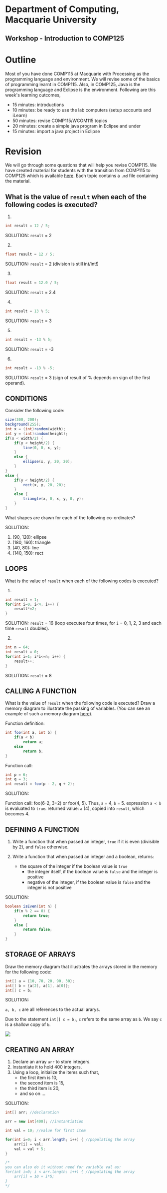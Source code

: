 # Department of Computing, Macquarie University
## Workshop - Introduction to COMP125

# Outline 

Most of you have done COMP115 at Macquarie with Processing as the programming language and environment. We will revise some of the basics of programming learnt in COMP115. Also, in COMP125, Java is the programming language and Eclipse is the environment. Following are this week's learning outcomes,

- 15 minutes: introductions
- 10 minutes: be ready to use the lab computers (setup accounts and iLearn)
- 50 minutes: revise COMP115/WCOM115 topics
- 20 minutes: create a simple java program in Eclipse and under
- 15 minutes: import a java project in Eclipse

# Revision

We will go through some questions that will help you revise COMP115. We have created material for students with the transition from COMP115 to COMP125 which is available [here](https://github.com/comp125mq/comp115_to_comp125_transition_workshops). Each topic contains a `.md` file containing the material.

## What is the value of `result` when each of the following codes is executed?

1. 
```java
int result = 12 / 5;
```

SOLUTION: `result` = 2

2. 
```java
float result = 12 / 5;
```

SOLUTION: `result` = 2 (division is still int/int!)

3. 
```java
float result = 12.0 / 5;
```

SOLUTION: `result` = 2.4

4. 
```java
int result = 13 % 5;
```

SOLUTION: `result` = 3


5. 
```java
int result = -13 % 5;
```

SOLUTION: `result` = -3


6. 
```java
int result = -13 % -5;
```

SOLUTION: `result` = 3 (sign of result of % depends on sign of the first operand).


## CONDITIONS

Consider the following code:

```java
size(300, 200);
background(255);
int x = (int)random(width);
int y = (int)random(height);
if(x < width/2) {
	if(y < height/2) {
		line(0, 0, x, y);
	}
	else {
		ellipse(x, y, 20, 20);
	}
}
else {
	if(y < height/2) {
		rect(x, y, 20, 20);
	}
	else {
		triangle(x, 0, x, y, 0, y);
	}
}
```

What shapes are drawn for each of the following co-ordinates?

SOLUTION:

1. (90, 120): ellipse
2. (180, 160): triangle
3. (40, 80): line
4. (140, 150): rect

## LOOPS

What is the value of `result` when each of the following codes is executed?

1.

```java
int result = 1;
for(int i=0; i<4; i++) {
	result*=2;
}
```

SOLUTION: `result` = 16 (loop executes four times, for `i` = 0, 1, 2, 3 and each time `result` doubles).

2. 

```java
int n = 64;
int result = 0;
for(int i=1; i*i<=n; i++) {
	result++;
}
```

SOLUTION: `result` = 8

## CALLING A FUNCTION

What is the value of `result` when the following code is executed? Draw a memory diagram to illustrate the passing of variables. (You can see an example of such a memory diagram [here](https://github.com/comp125mq/comp115_to_comp125_transition_workshops/blob/master/3%20-%20functions/functions.md#defining-a-function)).

Function definition:

```java
int foo(int a, int b) {
	if(a < b)
		return a;
	else
		return b;
}
```

Function call:

```java
int p = 6;
int q = 3;
int result = foo(p - 2, q + 2);
```

SOLUTION:

Function call: foo(6-2, 3+2) or foo(4, 5).
Thus, `a` = 4, `b` = 5.
expression  `a < b` is evaluated to `true`.
returned value: `a` (4), copied into `result`, which becomes 4.

## DEFINING A FUNCTION

1. Write a function that when passed an integer, `true` if it is even (divisible by 2), and `false` otherwise.
2. Write a function that when passed an integer and a boolean, returns:

    - the square of the integer if the boolean value is `true`
		- the integer itself, if the boolean value is `false` and the integer is positive
		- negative of the integer, if the boolean value is `false` and the integer is not positive

SOLUTION:

```java
boolean isEven(int n) {
	if(n % 2 == 0) {
		return true;
	}
	else {
		return false;
	}
}
```

## STORAGE OF ARRAYS

Draw the memory diagram that illustrates the arrays stored in the memory for the following code:

```java
int[] a = {10, 70, 20, 90, 30};
int[] b = {a[2], a[1], a[0]};
int[] c = b;
```

SOLUTION:

`a, b, c` are all references to the actual ararys.

Due to the statement `int[] c = b;`, `c` refers to the same array as `b`. We say `c` is a shallow copy of `b`.

![](figs/arrayStorage.png)

## CREATING AN ARRAY

1. Declare an array `arr` to store integers. 
2. Instantiate it to hold 400 integers. 
3. Using a loop, initialize the items such that,
    - the first item is 10, 
    - the second item is 15, 
    - the third item is 20,
    - and so on ...

    
SOLUTION:

```java
int[] arr; //declaration

arr = new int[400]; //instantiation

int val = 10; //value for first item

for(int i=0; i < arr.length; i++) { //populating the array
	arr[i] = val;
	val = val + 5;
}

/*
you can also do it without need for variable val as:
for(int i=0; i < arr.length; i++) { //populating the array
	arr[i] = 10 + i*5;
}
*/
```